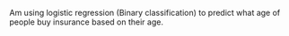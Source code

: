 Am using logistic regression (Binary classification) to predict what age of people buy insurance based on their age.
